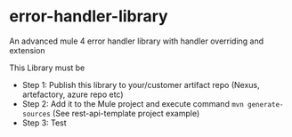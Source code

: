 # error-handler-library
An advanced mule 4 error handler library with handler overriding and extension


This Library must be 
- Step 1: Publish this library to your/customer artifact repo (Nexus, artefactory, azure repo etc)
- Step 2: Add it to the Mule project and execute command `mvn generate-sources` (See rest-api-template project example)
- Step 3: Test
